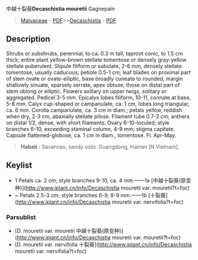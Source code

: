 中越十裂葵**Decaschistia mouretii** Gagnepain

> [Malvaceae](http://www.iplant.cn/info/Malvaceae?t=foc) - [PDF](http://www.iplant.cn/foc/pdf/Malvaceae.pdf)>>[Decaschistia](http://www.iplant.cn/info/Decaschistia?t=foc) - [PDF](http://www.iplant.cn/foc/pdf/Decaschistia.pdf)

## Description

Shrubs or subshrubs, perennial, to ca. 0.3 m tall, taproot conic, to 1.5 cm thick; entire plant yellow-brown stellate tomentose or densely gray-yellow stellate puberulent. Stipule filiform or subulate, 2-6 mm, densely stellate tomentose, usually caducous; petiole 0.5-1 cm; leaf blades on proximal part of stem ovate or ovate-elliptic, base broadly cuneate to rounded, margin shallowly sinuate, sparsely serrate, apex obtuse, those on distal part of stem oblong or elliptic. Flowers axillary on upper twigs, solitary or aggregated. Pedicel 3-5 mm. Epicalyx lobes filiform, 10-11, connate at base, 5-8 mm. Calyx cup-shaped or campanulate, ca. 1 cm, lobes long triangular, ca. 6 mm. Corolla campanulate, ca. 3 cm in diam.; petals yellow, reddish when dry, 2-3 cm, abaxially stellate pilose. Filament tube 0.7-2 cm; anthers on distal 1/2, dense, with short filaments. Ovary 6-10-loculed; style branches 6-10, exceeding staminal column, 4-9 mm; stigma capitate. Capsule flattened-globose, ca. 1 cm in diam., tomentose. Fl. Apr-May.

> **Habait** : 
> Savannas, sandy soils. Guangdong, Hainan [N Vietnam].

## Keylist

* 1 Petals ca. 2 cm; style branches 9-10, ca. 4 mm.——1a [中越十裂葵(原变种)](http://www.iplant.cn/info/Decaschistia mouretii var. mouretii?t=foc)
* ~ Petals 2.5-3 cm; style branches 6-9, 8-9 mm.——1b [十裂葵](http://www.iplant.cn/info/Decaschistia mouretii var. nervifolia?t=foc)

### Parsublist

* [D.  mouretii var. mouretii  中越十裂葵(原变种)](http://www.iplant.cn/info/Decaschistia mouretii var. mouretii?t=foc)
* [D.  mouretii var. nervifolia  十裂葵](http://www.iplant.cn/info/Decaschistia mouretii var. nervifolia?t=foc)
